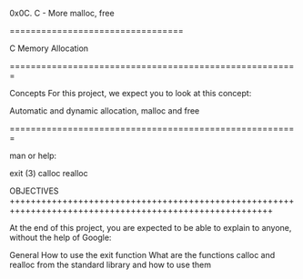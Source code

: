 0x0C. C - More malloc, free

=================================

C	Memory Allocation

=======================================================

Concepts
For this project, we expect you to look at this concept:

Automatic and dynamic allocation, malloc and free

=======================================================

man or help:

exit (3)
calloc
realloc



OBJECTIVES
++++++++++++++++++++++++++++++++++++++++++++++++++++++++++++++++++++++++++++++++++++++++++++++++++++++++

At the end of this project, you are expected to be able to explain to anyone, without the help of Google:

General
How to use the exit function
What are the functions calloc and realloc from the standard library and how to use them
